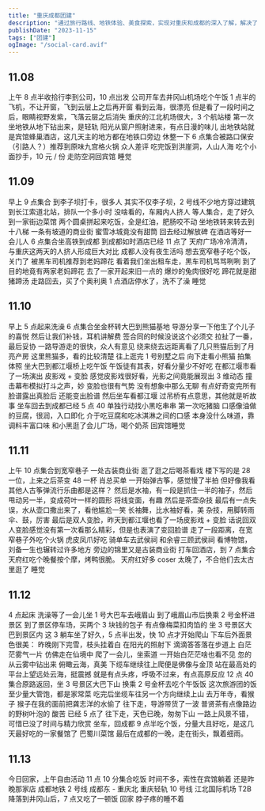 ```yaml
---
title: "重庆成都团建"
description: "通过旅行路线、地铁体验、美食探索，实现对重庆和成都的深入了解，解决了对当地文化的好奇与期待。"
publishDate: "2023-11-15"
tags: ["团建"]
ogImage: "/social-card.avif"
---
```


<!-- more --> 

## 11.08

上午 8 点半收拾行李到公司，10 点出发
公司开车去井冈山机场吃个午饭
1 点半的飞机，不让开窗，飞到云层上之后再开窗
看到云海，很漂亮
但是看了一段时间之后，眼睛视野发紫，飞落云层之后消失
重庆的江北机场很大，3 个航站楼
第一次坐地铁从地下钻出来，是轻轨
阳光从窗户照射进来，有点日漫的味儿
出地铁站就是宾馆蜂巢酒店，这几天主的地方都在地铁口旁边
休整一下 6 点集合被路口保安（引路人？）推荐到原味九宫格火锅
众人差评
吃完饭到洪崖洞，人山人海
吃个小面抄手，10 元 / 份
走防空洞回宾馆
睡觉

## 11.09

早上 9 点集合
到李子坝打卡，很多人
其实不仅李子坝，2 号线不少地方穿过建筑
到长江索道北站，排队一个多小时
没啥看的，车厢内人挤人
等人集合，走了好久到一家街边菜馆
两个圆桌拼起来吃饭，全是红油，肥肠咬不动
坐地铁转来转去到十八梯
一条有坡道的商业街
蜜雪冰城竟没有甜筒
回去经过解放碑
在酒店等好一会儿人
6 点集合坐高铁到成都
到成都如时酒店已经 11 点了
天府广场冷冷清清，与重庆这两天的人挤人形成巨大对比
成都人没有夜生活吗
想去宽窄巷子吃个饭，关门了
被黑车司机推荐到老妈蹄花
看着我们坐出租车走，黑车司机骂骂咧咧
到了目的地竟有两家老妈蹄花
去了一家开起来旧一点的
爆炒的兔肉很好吃
蹄花就是甜猪蹄汤
走路回去，买了个奥利奥
1 点酒店停水了，洗不了澡
睡觉

## 11.10

早上 5 点起来洗澡
6 点集合坐金杯转大巴到熊猫基地
导游分享一下他生了个儿子的喜悦
然后让我们补钱，耳机讲解费
签合同的时候没说这个必须交
拉扯了一番，最后妥协
一路导游走的很快，众人有意见
绕来绕去远距离看了几只熊猫后到了月亮产房
这里熊猫多，看的比较清楚
往上逛完 1 号别墅之后
向下走看小熊猫
拍集体照
坐大巴到都江堰桥上吃午饭
午饭徒有其表，好看分量少不好吃
在都江堰市看了一场演出
皮影戏 + 变脸
感觉皮影戏很好看，光影之间竟能展现出 3 维动态
撞击幕布模拟打斗之声，妙
变脸也很有气势
没有想象中那么无聊
有点好奇变完所有脸谱露出真脸后
还能变出脸谱
然后坐车看都江堰
过吊桥有点意思，其他就是听故事
坐车回去到成都已经 5 点 40
单独行动找小黑吃串串
第一次吃猪脑
口感像油做的豆腐，很润，入口即化
介于吃豆腐和吃冰淇淋之间的口感
本身没什么味道，靠调料丰富口味
和小黑逛了会儿广场，喝个奶茶
回宾馆睡觉

## 11.11

上午 10 点集合到宽窄巷子
一处古装商业街
逛了逛之后喝茶看戏
楼下写的是 28 一位，上来之后茶变 48 一杯
肖总买单
一开始弹古筝，感觉慢了半拍
但好像我看其他人古筝弹流行乐曲都是这样？
然后是水袖，有一段是抓住一半的袖子，然后甩动另一半，变成荷叶一样的圆形
将线变面，有趣
然后是茶壶杂技
最后有一点失误，水从壶口撒出来了，看他尴尬一笑
长袖舞，比水袖好看，美
杂技，用脚转雨伞、鼓，厉害
最后是双人变脸，昨天到都江堰也看了一场皮影戏 + 变脸
话说回双人变脸感觉没有第一次看那么精彩，但是也表演了变回脸谱
走了一段距离，在宽窄巷子外吃个火锅
虎皮凤爪好吃
骑单车去武侯祠
和余睿三顾武侯祠
看博物馆，刘备一生也辗转过许多地方
旁边的锦里又是古装商业街
打车回酒店，到 7 点集合天府红吃个晚餐按个摩，烤鸭很脆。
天府红好多 coser
太晚了，不合他们去太古里逛了
睡觉

## 11.12

4 点起床
洗澡等了一会儿坐 1 号大巴车去峨眉山
到了峨眉山市后换乘 2 号金杯进景区
到了景区停车场，买两个 3 块钱的包子
有点像梅菜扣肉馅的
坐 3 号景区大巴到景区内
这 3 躺车坐了好久，5 点半出发，快 10 点才开始爬山
下车后外面景色很美：
昨晚刚下完雪，枝头挂着白
在阳光的照射下
滴滴答答落在步道上
白茫茫雾气一片
仿佛走在仙境中
爬了一会儿，坐索道
一开始白茫茫啥也看不见
忽的从云雾中钻出来
俯瞰云海，真美
下缆车继续往上爬便是佛像与金顶
站在最高处的平台上望远处云海，挺震撼
就是有点头疼，呼吸不过来，有点高原反应
12 点 40 集合原路返回，坐 3 号景区大巴下山
换乘 2 号金杯去吃个午饭饭
这次旅游团的饭至少量大管饱，都是家常菜
吃完后坐缆车往另一个方向继续上山
去万年寺，看猴子
猴子在我的面前把龚志洋的水偷了
往下走，导游带货了一波
普贤茶有点像路边的野树叶泡的
酸苦
已经 5 点了
往下走，天色已晚，匆匆下山
一路上风景不错，可惜已没了时间与精力欣赏
坐车，回成都
9 点半吃个饭，分量大且好吃，是这几天最好吃的一家餐馆了
巴蜀川菜馆
最后在成都的一晚，走在街头，飘着细雨。

## 11.13

今日回家，上午自由活动
11 点 10 分集合吃饭
时间不多，索性在宾馆躺着
还是昨晚那家店
成都地铁 2 号线
成都东 - 重庆北
重庆轻轨 10 号线
江北国际机场 T2B
降落到井冈山后，7 点又吃了一顿饭
回家
脖子疼的睡不着